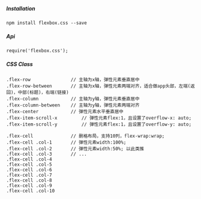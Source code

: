 ##### Installation
    npm install flexbox.css --save

##### Api
    require('flexbox.css');


##### CSS Class
    .flex-row               // 主轴为x轴，弹性元素垂直居中
    .flex-row-between       // 主轴为x轴，弹性元素两端对齐，适合做app头部，左端(返回)，中部(标题)，右端(链接)
    .flex-column            // 主轴为y轴，弹性元素垂直居中
    .flex-column-between    // 主轴为y轴，弹性元素两端对齐
    .flex-center            // 弹性元素水平垂直居中
    .flex-item-scroll-x         // 弹性元素flex:1，且设置了overflow-x: auto;
    .flex-item-scroll-y         // 弹性元素flex:1，且设置了overflow-y: auto;

    .flex-cell              // 删格布局，支持10列，flex-wrap:wrap;
    .flex-cell .col-1       // 弹性元素width:100%;
    .flex-cell .col-2       // 弹性元素width:50%; 以此类推
    .flex-cell .col-3       // ...
    .flex-cell .col-4
    .flex-cell .col-5
    .flex-cell .col-6
    .flex-cell .col-7
    .flex-cell .col-8
    .flex-cell .col-9
    .flex-cell .col-10

